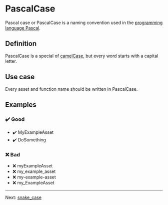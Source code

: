 # PascalCase

Pascal case or PascalCase is a naming convention used in the [programming language Pascal](https://en.wikipedia.org/wiki/Pascal_%28programming_language%29).

## Definition

PascalCase is a special of [camelCase](camelCase), but every word starts with a capital letter.

## Use case

Every asset and function name should be written in PascalCase.

## Examples

### ✔️ Good

- ✔️ MyExampleAsset
- ✔️ DoSomething

### ❌ Bad

- ❌ myExampleAsset
- ❌ my_example_asset
- ❌ my-example-asset
- ❌ my_ExampleAsset

---

Next: [snake_case](./snake_case.md)